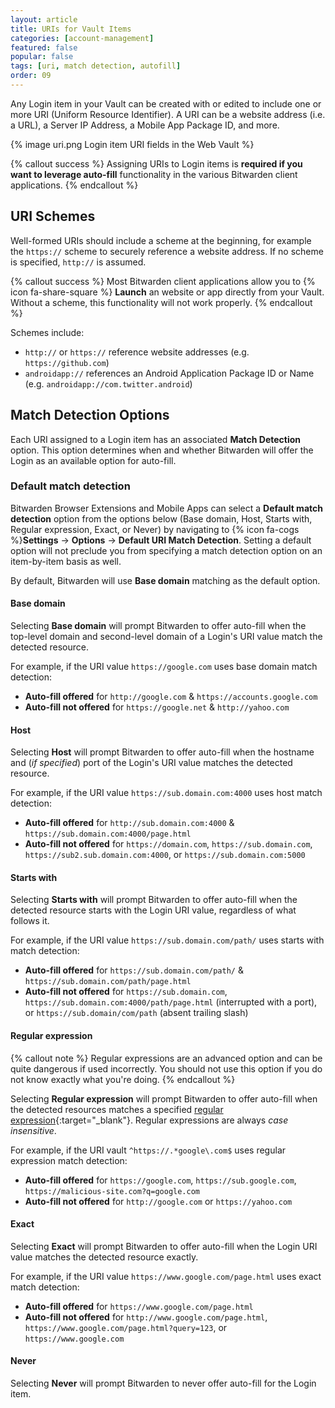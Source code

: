 ```yaml
---
layout: article
title: URIs for Vault Items
categories: [account-management]
featured: false
popular: false
tags: [uri, match detection, autofill]
order: 09
---
```


Any Login item in your Vault can be created with or edited to include one or more URI (Uniform Resource Identifier). A URI can be a website address (i.e. a URL), a Server IP Address, a Mobile App Package ID, and more.

{% image uri.png Login item URI fields in the Web Vault %}

{% callout success %}
Assigning URIs to Login items is **required if you want to leverage auto-fill** functionality in the various Bitwarden client applications.
{% endcallout %}

## URI Schemes

Well-formed URIs should include a scheme at the beginning, for example the `https://` scheme to securely reference a website address. If no scheme is specified, `http://` is assumed.

{% callout success %}
Most Bitwarden client applications allow you to {% icon fa-share-square %} **Launch** an website or app directly from your Vault. Without a scheme, this functionality will not work properly.
{% endcallout %}

Schemes include:

- `http://` or `https://` reference website addresses (e.g. `https://github.com`)
- `androidapp://` references an Android Application Package ID or Name (e.g. `androidapp://com.twitter.android`)

## Match Detection Options

Each URI assigned to a Login item has an associated **Match Detection** option. This option determines when and whether Bitwarden will offer the Login as an available option for auto-fill.

### Default match detection

Bitwarden Browser Extensions and Mobile Apps can select a **Default match detection** option from the options below (Base domain, Host, Starts with, Regular expression, Exact, or Never) by navigating to {% icon fa-cogs %}**Settings** &rarr; **Options** &rarr; **Default URI Match Detection**. Setting a default option will not preclude you from specifying a match detection option on an item-by-item basis as well.

By default, Bitwarden will use **Base domain** matching as the default option.


#### Base domain

Selecting **Base domain** will prompt Bitwarden to offer auto-fill when the top-level domain and second-level domain of a Login's URI value match the detected resource.

For example, if the URI value `https://google.com` uses base domain match detection:

- **Auto-fill offered** for `http://google.com` & `https://accounts.google.com`
- **Auto-fill not offered** for `https://google.net` & `http://yahoo.com`

#### Host

Selecting **Host** will prompt Bitwarden to offer auto-fill when the hostname and (*if specified*) port of the Login's URI value matches the detected resource.

For example, if the URI value `https://sub.domain.com:4000` uses host match detection:

- **Auto-fill offered** for `http://sub.domain.com:4000` & `https://sub.domain.com:4000/page.html`
- **Auto-fill not offered** for `https://domain.com`, `https://sub.domain.com`,  `https://sub2.sub.domain.com:4000`, or `https://sub.domain.com:5000`

#### Starts with

Selecting **Starts with** will prompt Bitwarden to offer auto-fill when the detected resource starts with the Login URI value, regardless of what follows it.

For example, if the URI value `https://sub.domain.com/path/` uses starts with match detection:

- **Auto-fill offered** for `https://sub.domain.com/path/` & `https://sub.domain.com/path/page.html`
- **Auto-fill not offered** for `https://sub.domain.com`, `https://sub.domain.com:4000/path/page.html` (interrupted with a port), or `https://sub.domain/com/path` (absent trailing slash)

#### Regular expression

{% callout note %}
Regular expressions are an advanced option and can be quite dangerous if used incorrectly. You should not use this option if you do not know exactly what you're doing.
{% endcallout %}

Selecting **Regular expression** will prompt Bitwarden to offer auto-fill when the detected resources matches a specified [regular expression](https://en.wikipedia.org/wiki/Regular_expression){:target="_blank"}. Regular expressions are always *case insensitive*.

For example, if the URI vault `^https://.*google\.com$` uses regular expression match detection:

- **Auto-fill offered** for `https://google.com`, `https://sub.google.com`, `https://malicious-site.com?q=google.com`
- **Auto-fill not offered** for `http://google.com` or `https://yahoo.com`

#### Exact

Selecting **Exact** will prompt Bitwarden to offer auto-fill when the Login URI value matches the detected resource exactly.

For example, if the URI value `https://www.google.com/page.html` uses exact match detection:

- **Auto-fill offered** for `https://www.google.com/page.html`
- **Auto-fill not offered** for `http://www.google.com/page.html`, `https://www.google.com/page.html?query=123`, or `https://www.google.com`

#### Never

Selecting **Never** will prompt Bitwarden to never offer auto-fill for the Login item.
